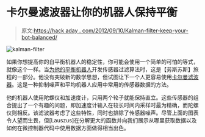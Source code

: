 # 卡尔曼滤波器让你的机器人保持平衡

> 原文:[https://hack aday . com/2012/09/10/Kalman-filter-keep-your-bot-balanced/](https://hackaday.com/2012/09/10/kalman-filter-keeps-your-bot-balanced/)

![](../Images/7515971cca09bf1ca023754d4666b032.png "kalman-filter")

如果你想提高你的自平衡机器人的稳定性，你可能会使用一个简单的可怕的等式，就像这个一样。当[为他的平衡机器人](http://blog.tkjelectronics.dk/2012/09/a-practical-approach-to-kalman-filter-and-how-to-implement-it/)开发传感器过滤算法时，这是【劳斯苏斯】旅程的一部分。他没有突破新的数学思想，但试图让下一个人更容易使用[卡尔曼滤波器](http://en.wikipedia.org/wiki/Kalman_filter)。这是一种抑制噪声和平均机器人应用中常用的传感器数据的方法。

他的机器人使用陀螺仪和加速度计，只用两个轮子就能保持直立。这些传感器的组合提出了一个有趣的问题，即加速度计输入在较长时间内采样时最为精确，而陀螺仪则相反。该滤波器考虑了这些特性，同时也排除了传感器噪声。尽管上面的图表令人望而生畏，但[Lauszus]在分解更大的函数并向我们展示从哪里获取数据以及如何在微控制器代码中使用数据方面做得相当出色。